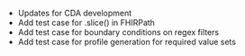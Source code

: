 * Updates for CDA development
* Add test case for .slice() in FHIRPath
* Add test case for boundary conditions on regex filters
* Add test case for profile generation for required value sets
